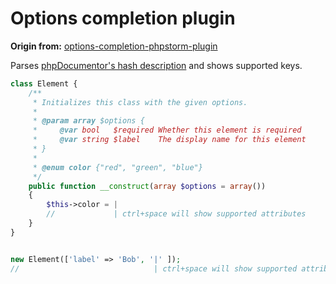 Options completion plugin
====================

**Origin from:** [options-completion-phpstorm-plugin](https://github.com/woru/options-completion-phpstorm-plugin)


Parses [phpDocumentor's hash description](https://github.com/phpDocumentor/fig-standards/blob/master/proposed/phpdoc.md#examples-12) and shows supported keys.

```php
class Element {
    /**
     * Initializes this class with the given options.
     *
     * @param array $options {
     *     @var bool   $required Whether this element is required
     *     @var string $label    The display name for this element
     * }
     *
     * @enum color {"red", "green", "blue"}
     */
    public function __construct(array $options = array())
    {
        $this->color = |
        //             | ctrl+space will show supported attributes
    }
}


new Element(['label' => 'Bob', '|' ]);
//                              | ctrl+space will show supported attributes
```
